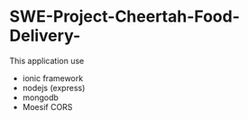 # SWE-Project-Cheertah-Food-Delivery-
This application use 
- ionic framework
- nodejs (express)
- mongodb
- Moesif CORS
